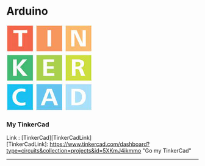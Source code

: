 # Arduino

![TinkerCad main image](/jpgFile/tinkercad.jpg)
### My TinkerCad
Link : [TinkerCad][TinkerCadLink]   
[TinkerCadLink]: https://www.tinkercad.com/dashboard?type=circuits&collection=projects&id=5XKmJ4ikmmo "Go my TinkerCad"   
***
